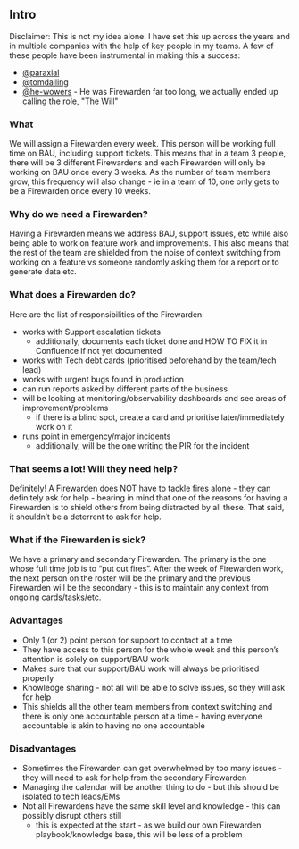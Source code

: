 ## Intro

Disclaimer: This is not my idea alone. I have set this up across the years and in multiple companies with the help of key people in my teams. A few of these people have been instrumental in making this a success:

- [@paraxial](https://github.com/paraxial)
- [@tomdalling](https://github.com/tomdalling)
- [@he-wowers](https://github.com/he-wowers) - He was Firewarden far too long, we actually ended up calling the role, "The Will" 

### What

We will assign a Firewarden every week. This person will be working full time on BAU, including support tickets. This means that in a team 3 people, there will be 3 different Firewardens and each Firewarden will only be working on BAU once every 3 weeks. As the number of team members grow, this frequency will also change - ie in a team of 10, one only gets to be a Firewarden once every 10 weeks.

### Why do we need a Firewarden?

Having a Firewarden means we address BAU, support issues, etc while also being able to work on feature work and improvements. This also means that the rest of the team are shielded from the noise of context switching from working on a feature vs someone randomly asking them for a report or to generate data etc.

### What does a Firewarden do?

Here are the list of responsibilities of the Firewarden:

- works with Support escalation tickets
    - additionally, documents each ticket done and HOW TO FIX it in Confluence if not yet documented
- works with Tech debt cards (prioritised beforehand by the team/tech lead)
- works with urgent bugs found in production
- can run reports asked by different parts of the business
- will be looking at monitoring/observability dashboards and see areas of improvement/problems
    - if there is a blind spot, create a card and prioritise later/immediately work on it
- runs point in emergency/major incidents
    - additionally, will be the one writing the PIR for the incident

### That seems a lot! Will they need help?

Definitely! A Firewarden does NOT have to tackle fires alone - they can definitely ask for help - bearing in mind that one of the reasons for having a Firewarden is to shield others from being distracted by all these. That said, it shouldn’t be a deterrent to ask for help.

### What if the Firewarden is sick?

We have a primary and secondary Firewarden. The primary is the one whose full time job is to “put out fires”. After the week of Firewarden work, the next person on the roster will be the primary and the previous Firewarden will be the secondary - this is to maintain any context from ongoing cards/tasks/etc.

### Advantages

- Only 1 (or 2) point person for support to contact at a time
- They have access to this person for the whole week and this person’s attention is solely on support/BAU work
- Makes sure that our support/BAU work will always be prioritised properly
- Knowledge sharing - not all will be able to solve issues, so they will ask for help
- This shields all the other team members from context switching and there is only one accountable person at a time - having everyone accountable is akin to having no one accountable


### Disadvantages

- Sometimes the Firewarden can get overwhelmed by too many issues - they will need to ask for help from the secondary Firewarden
- Managing the calendar will be another thing to do - but this should be isolated to tech leads/EMs
- Not all Firewardens have the same skill level and knowledge - this can possibly disrupt others still
    - this is expected at the start - as we build our own Firewarden playbook/knowledge base, this will be less of a problem
